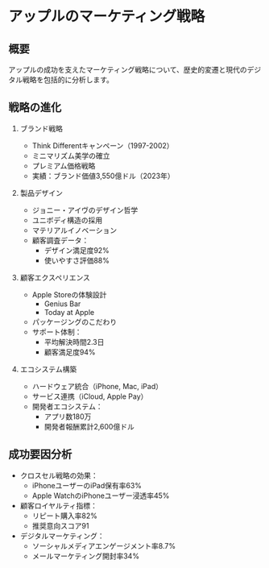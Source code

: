 # アップルのマーケティング戦略

## 概要
アップルの成功を支えたマーケティング戦略について、歴史的変遷と現代のデジタル戦略を包括的に分析します。

## 戦略の進化
1. ブランド戦略
   - Think Differentキャンペーン（1997-2002）
   - ミニマリズム美学の確立
   - プレミアム価格戦略
   - 実績：ブランド価値3,550億ドル（2023年）

2. 製品デザイン
   - ジョニー・アイヴのデザイン哲学
   - ユニボディ構造の採用
   - マテリアルイノベーション
   - 顧客調査データ：
     - デザイン満足度92%
     - 使いやすさ評価88%

3. 顧客エクスペリエンス
   - Apple Storeの体験設計
     - Genius Bar
     - Today at Apple
   - パッケージングのこだわり
   - サポート体制：
     - 平均解決時間2.3日
     - 顧客満足度94%

4. エコシステム構築
   - ハードウェア統合（iPhone, Mac, iPad）
   - サービス連携（iCloud, Apple Pay）
   - 開発者エコシステム：
     - アプリ数180万
     - 開発者報酬累計2,600億ドル

## 成功要因分析
- クロスセル戦略の効果：
  - iPhoneユーザーのiPad保有率63%
  - Apple WatchのiPhoneユーザー浸透率45%
- 顧客ロイヤルティ指標：
  - リピート購入率82%
  - 推奨意向スコア91
- デジタルマーケティング：
  - ソーシャルメディアエンゲージメント率8.7%
  - メールマーケティング開封率34% 